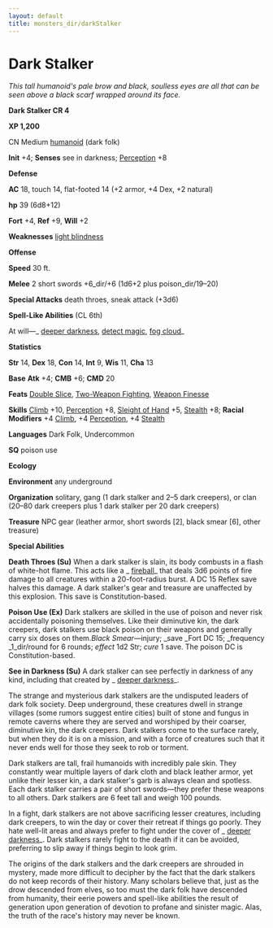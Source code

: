 ```yaml
---
layout: default
title: monsters_dir/darkStalker
---
```

# Dark Stalker

_This tall humanoid's pale brow and black, soulless eyes are all that can be seen above a black scarf wrapped around its face._

**Dark Stalker CR 4**

**XP 1,200**

CN Medium [humanoid](creatureTypes#_humanoid) (dark folk)

**Init** +4; **Senses** see in darkness; [Perception](../skills_dir/perception#_perception) +8

**Defense**

**AC** 18, touch 14, flat-footed 14 (+2 armor, +4 Dex, +2 natural)

**hp** 39 (6d8+12)

**Fort** +4, **Ref** +9, **Will** +2

**Weaknesses** [light blindness](universalMonsterRules#_light-blindness)

**Offense**

**Speed** 30 ft.

**Melee** 2 short swords +6_dir/+6 (1d6+2 plus poison_dir/19–20)

**Special Attacks** death throes, sneak attack (+3d6)

**Spell-Like Abilities** (CL 6th)

At will—_ [deeper darkness](../spells_dir/deeperDarkness#_deeper-darkness), [detect magic](../spells_dir/detectMagic#_detect-magic), [fog cloud](../spells_dir/fogCloud)_

**Statistics**

**Str** 14, **Dex** 18, **Con** 14, **Int** 9, **Wis** 11, **Cha** 13

**Base**  **Atk** +4; **CMB** +6; **CMD** 20

**Feats** [Double Slice](../feats#_double-slice), [Two-Weapon Fighting](../feats#_two-weapon-fighting), [Weapon Finesse](../feats#_weapon-finesse)

**Skills** [Climb](../skills_dir/climb#_climb) +10, [Perception](../skills_dir/perception#_perception) +8, [Sleight of Hand](../skills_dir/sleightOfHand#_sleight-of-hand) +5, [Stealth](../skills_dir/stealth#_stealth) +8; **Racial Modifiers** +4 [Climb](../skills_dir/climb#_climb), +4 [Perception](../skills_dir/perception#_perception), +4 [Stealth](../skills_dir/stealth#_stealth)

**Languages** Dark Folk, Undercommon

**SQ** poison use

**Ecology**

**Environment** any underground

**Organization** solitary, gang (1 dark stalker and 2–5 dark creepers), or clan (20–80 dark creepers plus 1 dark stalker per 20 dark creepers)

**Treasure** NPC gear (leather armor, short swords [2], black smear [6], other treasure)

**Special Abilities**

**Death Throes (Su)** When a dark stalker is slain, its body combusts in a flash of white-hot flame. This acts like a _ [fireball](../spells_dir/fireball#_fireball)_ that deals 3d6 points of fire damage to all creatures within a 20-foot-radius burst. A DC 15 Reflex save halves this damage. A dark stalker's gear and treasure are unaffected by this explosion. This save is Constitution-based.

**Poison Use (Ex)** Dark stalkers are skilled in the use of poison and never risk accidentally poisoning themselves. Like their diminutive kin, the dark creepers, dark stalkers use black poison on their weapons and generally carry six doses on them._Black Smear_—injury; _save _Fort DC 15; _frequency _1_dir/round for 6 rounds; _effect_ 1d2 Str; _cure_ 1 save. The poison DC is Constitution-based.

**See in Darkness (Su)** A dark stalker can see perfectly in darkness of any kind, including that created by _ [deeper darkness](../spells_dir/deeperDarkness#_deeper-darkness)_.

The strange and mysterious dark stalkers are the undisputed leaders of dark folk society. Deep underground, these creatures dwell in strange villages (some rumors suggest entire cities) built of stone and fungus in remote caverns where they are served and worshiped by their coarser, diminutive kin, the dark creepers. Dark stalkers come to the surface rarely, but when they do it is on a mission, and with a force of creatures such that it never ends well for those they seek to rob or torment.

Dark stalkers are tall, frail humanoids with incredibly pale skin. They constantly wear multiple layers of dark cloth and black leather armor, yet unlike their lesser kin, a dark stalker's garb is always clean and spotless. Each dark stalker carries a pair of short swords—they prefer these weapons to all others. Dark stalkers are 6 feet tall and weigh 100 pounds.

In a fight, dark stalkers are not above sacrificing lesser creatures, including dark creepers, to win the day or cover their retreat if things go poorly. They hate well-lit areas and always prefer to fight under the cover of _ [deeper darkness](../spells_dir/deeperDarkness#_deeper-darkness)_. Dark stalkers rarely fight to the death if it can be avoided, preferring to slip away if things begin to look grim.

The origins of the dark stalkers and the dark creepers are shrouded in mystery, made more difficult to decipher by the fact that the dark stalkers do not keep records of their history. Many scholars believe that, just as the drow descended from elves, so too must the dark folk have descended from humanity, their eerie powers and spell-like abilities the result of generation upon generation of devotion to profane and sinister magic. Alas, the truth of the race's history may never be known.

